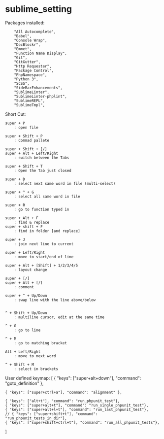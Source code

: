# sublime_setting

Packages installed:

		"All Autocomplete",
		"Babel",
		"Console Wrap",
		"DocBlockr",
		"Emmet",
		"Function Name Display",
		"Git",
		"GitGutter",
		"Http Requester",
		"Package Control",
		"PhpNamespace",
		"Python 3",
		"SCSS",
		"SideBarEnhancements",
		"SublimeLinter",
		"SublimeLinter-phplint",
		"SublimeREPL",
		"SublimeTmpl",

Short Cut:

    super + P
        : open file

    super + Shift + P
        : Commad pallete

    super + Shift + [/]
    super + Alt + Left/Right
        : switch between the Tabs

    super + Shift + T
        : Open the Tab just closed

    super + D
        : select next same word in file (multi-select)

    super + ^ + G
        : select all same word in file

    super + R
        : go to function typed in

    super + Alt + F
        : find & replace
    super + shift + F
        : find in folder [and replace]

    super + J
        : join next line to current

    super + Left/Right
        : move to start/end of line

    super + Alt + [Shift] + 1/2/3/4/5
        : layout change

    super + [/]
    super + Alt + [/]
        : comment

    super + ^ + Up/Down
        : swap line with the line above/below
    

    ^ + Shift + Up/Down
        : multiline cursor, edit at the same time

    ^ + G
        : go to line

    ^ + M
        : go to matching bracket

    Alt + Left/Right
        : move to next word

    ^ + Shift + M
        : select in brackets

User defined keymap:
[
    { "keys": ["super+alt+down"], "command": "goto_definition" },

    { "keys": ["super+ctrl+a"], "command": "alignment" },

    { "keys": ["alt+t"], "command": "run_phpunit_test"},
    { "keys": ["super+alt+t"], "command": "run_single_phpunit_test"},
    { "keys": ["super+alt+l+t"], "command": "run_last_phpunit_test"},
    // { "keys": ["super+shift+t"], "command": "run_phpunit_tests_in_dir"},
    { "keys": ["super+shift+ctrl+t"], "command": "run_all_phpunit_tests"},
]
